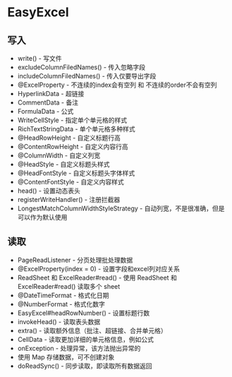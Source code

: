 # EasyExcel
## 写入
- write() - 写文件
- excludeColumnFiledNames() - 传入忽略字段
- includeColumnFiledNames() - 传入仅要导出字段
- @ExcelProperty - 不连续的index会有空列 和 不连续的order不会有空列
- HyperlinkData - 超链接
- CommentData - 备注
- FormulaData - 公式
- WriteCellStyle - 指定单个单元格的样式
- RichTextStringData - 单个单元格多种样式
- @HeadRowHeight - 自定义标题行高
- @ContentRowHeight - 自定义内容行高
- @ColumnWidth - 自定义列宽
- @HeadStyle - 自定义标题头样式
- @HeadFontStyle - 自定义标题头字体样式
- @ContentFontStyle - 自定义内容样式
- head() - 设置动态表头
- registerWriteHandler() - 注册拦截器
- LongestMatchColumnWidthStyleStrategy - 自动列宽，不是很准确，但是可以作为默认使用
## 读取
- PageReadListener - 分页处理批处理数据
- @ExcelProperty(index = 0) - 设置字段和excel列对应关系
- ReadSheet 和 ExcelReader#read() - 使用 ReadSheet 和 ExcelReader#read() 读取多个 sheet
- @DateTimeFormat - 格式化日期
- @NumberFormat - 格式化数字
- EasyExcel#headRowNumber() - 设置标题行数
- invokeHead() - 读取表头数据
- extra() - 读取额外信息（批注、超链接、合并单元格）
- CellData - 读取更加详细的单元格信息，例如公式
- onException - 处理异常，该方法抛出异常的
- 使用 Map 存储数据，可不创建对象
- doReadSync() - 同步读取，即读取所有数据返回